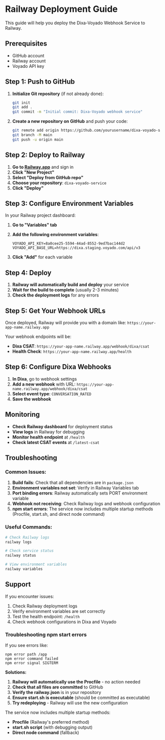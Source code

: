 # Railway Deployment Guide

This guide will help you deploy the Dixa-Voyado Webhook Service to Railway.

## Prerequisites

- GitHub account
- Railway account
- Voyado API key

## Step 1: Push to GitHub

1. **Initialize Git repository** (if not already done):

   ```bash
   git init
   git add .
   git commit -m "Initial commit: Dixa-Voyado webhook service"
   ```

2. **Create a new repository on GitHub** and push your code:
   ```bash
   git remote add origin https://github.com/yourusername/dixa-voyado-service.git
   git branch -M main
   git push -u origin main
   ```

## Step 2: Deploy to Railway

1. **Go to [Railway.app](https://railway.app)** and sign in
2. **Click "New Project"**
3. **Select "Deploy from GitHub repo"**
4. **Choose your repository**: `dixa-voyado-service`
5. **Click "Deploy"**

## Step 3: Configure Environment Variables

In your Railway project dashboard:

1. **Go to "Variables" tab**
2. **Add the following environment variables**:

   ```
   VOYADO_API_KEY=8a0cee25-5594-44ad-8552-9ed7bac144d2
   VOYADO_API_BASE_URL=https://dixa.staging.voyado.com/api/v3
   ```

3. **Click "Add"** for each variable

## Step 4: Deploy

1. **Railway will automatically build and deploy** your service
2. **Wait for the build to complete** (usually 2-3 minutes)
3. **Check the deployment logs** for any errors

## Step 5: Get Your Webhook URLs

Once deployed, Railway will provide you with a domain like:
`https://your-app-name.railway.app`

Your webhook endpoints will be:

- **Dixa CSAT**: `https://your-app-name.railway.app/webhook/dixa/csat`
- **Health Check**: `https://your-app-name.railway.app/health`

## Step 6: Configure Dixa Webhooks

1. **In Dixa**, go to webhook settings
2. **Add a new webhook** with URL: `https://your-app-name.railway.app/webhook/dixa/csat`
3. **Select event type**: `CONVERSATION_RATED`
4. **Save the webhook**

## Monitoring

- **Check Railway dashboard** for deployment status
- **View logs** in Railway for debugging
- **Monitor health endpoint** at `/health`
- **Check latest CSAT events** at `/latest-csat`

## Troubleshooting

### Common Issues:

1. **Build fails**: Check that all dependencies are in `package.json`
2. **Environment variables not set**: Verify in Railway Variables tab
3. **Port binding errors**: Railway automatically sets PORT environment variable
4. **Webhook not receiving**: Check Railway logs and webhook configuration
5. **npm start errors**: The service now includes multiple startup methods (Procfile, start.sh, and direct node command)

### Useful Commands:

```bash
# Check Railway logs
railway logs

# Check service status
railway status

# View environment variables
railway variables
```

## Support

If you encounter issues:

1. Check Railway deployment logs
2. Verify environment variables are set correctly
3. Test the health endpoint: `/health`
4. Check webhook configurations in Dixa and Voyado

### Troubleshooting npm start errors

If you see errors like:

```
npm error path /app
npm error command failed
npm error signal SIGTERM
```

**Solutions:**

1. **Railway will automatically use the Procfile** - no action needed
2. **Check that all files are committed** to GitHub
3. **Verify the railway.json** is in your repository
4. **Ensure start.sh is executable** (should be committed as executable)
5. **Try redeploying** - Railway will use the new configuration

The service now includes multiple startup methods:

- **Procfile** (Railway's preferred method)
- **start.sh script** (with debugging output)
- **Direct node command** (fallback)
